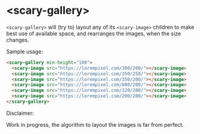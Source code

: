 # \<scary-gallery\>

`<scary-gallery>` will (try to) layout any of its `<scary-image>` children
to make best use of available space, and rearranges the images, when the
size changes.

Sample usage:
<!---
```
<custom-element-demo>
  <template>
    <script src="../webcomponentsjs/webcomponents-lite.js"></script>
    <link rel="import" href="scary-gallery.html">
    <next-code-block></next-code-block>
  </template>
</custom-element-demo>
```
-->
```html
<scary-gallery min-height="100">
  <scary-image src="https://lorempixel.com/300/200/"></scary-image>
  <scary-image src="https://lorempixel.com/350/250/"></scary-image>
  <scary-image src="https://lorempixel.com/350/200/"></scary-image>
  <scary-image src="https://lorempixel.com/800/200/"></scary-image>
  <scary-image src="https://lorempixel.com/320/200/"></scary-image>
  <scary-image src="https://lorempixel.com/200/200/"></scary-image>
</scary-gallery>
```

Disclaimer:

Work in progress, the algorithm to layout the images is far from perfect.
